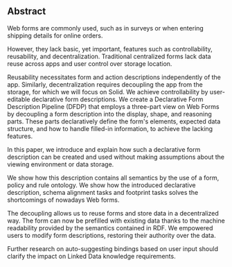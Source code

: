 ## Abstract
<!-- Context      -->
Web forms are commonly used, such as in surveys or when entering shipping details for online orders.
<!-- Need         -->
However, they lack basic, yet important, features such as controllability, reusability, and decentralization.
Traditional centralized forms lack data reuse across apps and user control over storage location.
<!-- Task         -->
Reusability necessitates form and action descriptions independently of the app.
Similarly, decentralization requires decoupling the app from the storage, for which we will focus on Solid.
We achieve controllability by user-editable declarative form descriptions.
We create a Declarative Form Description Pipeline (DFDP) that employs a three-part view on Web Forms by decoupling a form description into the display, shape, and reasoning parts.
These parts declaratively define the form's elements, expected data structure, and how to handle filled-in information, to achieve the lacking features.
<!-- Object       -->
In this paper, we introduce and explain how such a declarative form description can be created and used without making assumptions about the viewing environment or data storage.
<!-- Findings     -->
We show how this description contains all semantics by the use of a form, policy
and rule ontology.
We show how the introduced declarative description, schema alignment tasks and footprint tasks solves the shortcomings of nowadays Web forms.
<!-- Conclusion   -->
The decoupling allows us to reuse forms and store data in a decentralized way.
The form can now be prefilled with existing data thanks to the machine readability provided by the semantics contained in RDF.
We empowered users to modify form descriptions, restoring their authority over the data.
<!-- Perspectives -->
Further research on auto-suggesting bindings based on user input should clarify the impact on Linked Data knowledge requirements.
